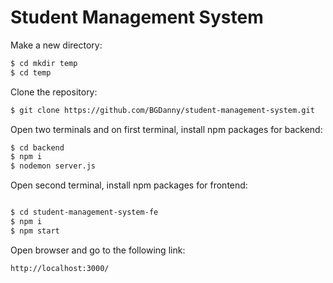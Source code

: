 # Student Management System

Make a new directory:
```bash
$ cd mkdir temp
$ cd temp

```


Clone the repository:

```bash
$ git clone https://github.com/BGDanny/student-management-system.git 

```


Open two terminals and on first terminal, install npm packages for backend:

```bash
$ cd backend
$ npm i
$ nodemon server.js
```

Open second terminal, install npm packages for frontend:

```bash

$ cd student-management-system-fe 
$ npm i
$ npm start
```


Open browser and go to the following link:

```bash
http://localhost:3000/ 

```


